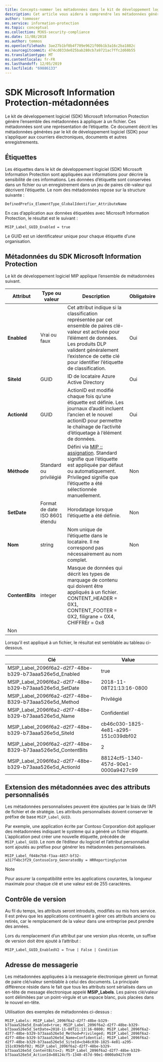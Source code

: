 ```yaml
---
title: Concepts-nommer les métadonnées dans le kit de développement logiciel MIP
description: Cet article vous aidera à comprendre les métadonnées générées par le kit de développement logiciel (SDK) Microsoft Information Protection.
author: tommoser
ms.service: information-protection
ms.topic: conceptual
ms.collection: M365-security-compliance
ms.date: 11/08/2018
ms.author: tommos
ms.openlocfilehash: 3ae27b1bf0b4f709e9621f00b1b3a16c2ba1882c
ms.sourcegitcommit: 474cd033de025bab280cb7a9721ac7ffc2d60b55
ms.translationtype: MT
ms.contentlocale: fr-FR
ms.lasthandoff: 12/05/2019
ms.locfileid: "69886133"
---
```

# <a name="microsoft-information-protection-sdk---metadata"></a>SDK Microsoft Information Protection-métadonnées

Le kit de développement logiciel (SDK) Microsoft Information Protection génère l’ensemble des métadonnées à appliquer à un fichier. Ces métadonnées sont une représentation de l’étiquette. Ce document décrit les métadonnées générées par le kit de développement logiciel (SDK) pour s’appliquer aux courriers électroniques, documents et autres enregistrements.

## <a name="labels"></a>Étiquettes

Les étiquettes dans le kit de développement logiciel (SDK) Microsoft Information Protection sont appliquées aux informations pour décrire la sensibilité de ces informations. Les données d’étiquette sont conservées dans un fichier ou un enregistrement dans un jeu de paires clé-valeur qui décrivent l’étiquette. Le nom des métadonnées repose sur la structure suivante :

`DefinedPrefix_ElementType_GlobalIdentifier_AttributeName`

En cas d’application aux données étiquetées avec Microsoft Information Protection, le résultat est le suivant :

`MSIP_Label_GUID_Enabled = true`

Le GUID est un identificateur unique pour chaque étiquette d’une organisation.

## <a name="microsoft-information-protection-sdk-metadata"></a>Métadonnées du SDK Microsoft Information Protection

Le kit de développement logiciel MIP applique l’ensemble de métadonnées suivant.

| Attribut | Type ou valeur                 | Description                                                                                                                                                                                                                                        | Obligatoire |
|-----------|-------------------------------|----------------------------------------------------------------------------------------------------------------------------------------------------------------------------------------------------------------------------------------------------|-----------|
| **Enabled**   | Vrai ou faux                 | Cet attribut indique si la classification représentée par cet ensemble de paires clé-valeur est activée pour l’élément de données. Les produits DLP valident généralement l’existence de cette clé pour identifier l’étiquette de classification. | Oui       |
| **SiteId**    | GUID                          | ID de locataire Azure Active Directory                                                                                                                                                                                                                   | Oui       |
| **ActionId**  | GUID                          | ActionID est modifié chaque fois qu’une étiquette est définie. Les journaux d’audit incluent l’ancien et le nouvel actionID pour permettre le chaînage de l’activité d’étiquetage à l’élément de données.                                                                                 | Oui       |
| **Méthode**    | Standard ou privilégié        | Défini via [MIP :: assignation](reference/mip-enums-and-structs.md#assignmentmethod-enum). Standard signifie que l’étiquette est appliquée par défaut ou automatiquement. Privileged signifie que l’étiquette a été sélectionnée manuellement.                                                                                                                                                                                                                 | Non        |
| **SetDate**   | Format de date ISO 8601 étendu | Horodatage lorsque l’étiquette a été définie.                                                                                                                                                                                                              | Non        |
| **Nom**      | string                        | Nom unique de l’étiquette dans le locataire. Il ne correspond pas nécessairement au nom complet.                                                                                                                                                              | Non      |
| **ContentBits** | integer | Masque de données qui décrit les types de marquage de contenu qui doivent être appliqués à un fichier. CONTENT_HEADER = 0X1, CONTENT_FOOTER = 0X2, filigrane = 0X4, CHIFFREr = 0x8
 | Non |

Lorsqu’il est appliqué à un fichier, le résultat est semblable au tableau ci-dessous.

| Clé                                                         | Value                                |
|-------------------------------------------------------------|--------------------------------------|
| MSIP_Label_2096f6a2-d2f7-48be-b329-b73aaa526e5d_Enabled     | true                                 |
| MSIP_Label_2096f6a2-d2f7-48be-b329-b73aaa526e5d_SetDate     | 2018-11-08T21:13:16-0800             |
| MSIP_Label_2096f6a2-d2f7-48be-B329-b73aaa526e5d_Method      | Privilégié                           |
| MSIP_Label_2096f6a2-d2f7-48be-b329-b73aaa526e5d_Name        | Confidentiel                         |
| MSIP_Label_2096f6a2-d2f7-48be-b329-b73aaa526e5d_SiteId      | cb46c030-1825-4e81-a295-151c039dbf02 |
| MSIP_Label_2096f6a2-d2f7-48be-B329-b73aaa526e5d_ContentBits | 2                                    |
| MSIP_Label_2096f6a2-d2f7-48be-b329-b73aaa526e5d_ActionId    | 88124cf5-1340-457d-90e1-0000a9427c99 |

## <a name="extending-metadata-with-custom-attributes"></a>Extension des métadonnées avec des attributs personnalisés

Les métadonnées personnalisées peuvent être ajoutées par le biais de l’API de fichier et de stratégie. Les attributs personnalisés doivent conserver le préfixe de base `MSIP_Label_GUID`. 

Par exemple, une application écrite par Contoso Corporation doit appliquer des métadonnées indiquant le système qui a généré un fichier étiqueté. L’application peut créer une nouvelle étiquette, précédée de `MSIP_Label_GUID`. Le nom de l’éditeur du logiciel et l’attribut personnalisé sont ajoutés au préfixe pour générer les métadonnées personnalisées.

```
MSIP_Label_f048e7b8-f3aa-4857-bf32-a317f4bc3f29_ContosoCorp_GeneratedBy = HRReportingSystem
```

> [!Note]
> Pour assurer la compatibilité entre les applications courantes, la longueur maximale pour chaque clé et une valeur est de 255 caractères.

## <a name="versioning"></a>Contrôle de version

Au fil du temps, les attributs seront introduits, modifiés ou mis hors service. Il est prévu que les applications continuent à gérer ces attributs anciens ou retirés, car le remplacement de la valeur dans une entreprise peut prendre des années.

Lors du remplacement d’un attribut par une version plus récente, un suffixe de version doit être ajouté à l’attribut :

`MSIP_Label_GUID_EnabledV2 = True | False | Condition`

## <a name="email"></a>Adresse de messagerie

Les métadonnées appliquées à la messagerie électronique gèrent un format de paire clé/valeur semblable à celui des documents. La principale différence réside dans le fait que tous les attributs sont sérialisés dans un en-tête de message électronique appelé **MSIP_Labels**. Les paires clé/valeur sont délimitées par un point-virgule et un espace blanc, puis placées dans le nouvel en-tête.

Utilisation des exemples de métadonnées ci-dessus :

```
MSIP_Labels: MSIP_Label_2096f6a2-d2f7-48be-b329-b73aaa526e5d_Enabled=true; MSIP_Label_2096f6a2-d2f7-48be-b329-b73aaa526e5d_SetDate=2018-11-08T21:13:16-0800; MSIP_Label_2096f6a2-d2f7-48be-b329-b73aaa526e5d_Method=Privileged; MSIP_Label_2096f6a2-d2f7-48be-b329-b73aaa526e5d_Name=Confidential; MSIP_Label_2096f6a2-d2f7-48be-b329-b73aaa526e5d_SiteId=cb46c030-1825-4e81-a295-151c039dbf02; MSIP_Label_2096f6a2-d2f7-48be-b329-b73aaa526e5d_ContentBits=2; MSIP_Label_2096f6a2-d2f7-48be-b329-b73aaa526e5d_ActionId=88124cf5-1340-457d-90e1-0000a9427c99
```
